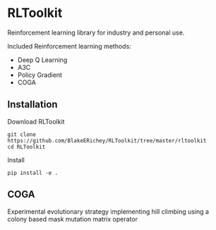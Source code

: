 # RLToolkit
Reinforcement learning library for industry and personal use. 

Included Reinforcement learning methods:  
* Deep Q Learning  
* A3C  
* Policy Gradient  
* COGA  

## Installation  
Download RLToolkit  
```
git clone https://github.com/BlakeERichey/RLToolkit/tree/master/rltoolkit
cd RLToolkit
```  

Install  
```  
pip install -e .
```

## COGA  
Experimental evolutionary strategy implementing hill climbing using a colony based mask mutation matrix operator

